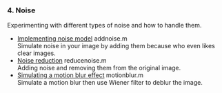 ### 4. Noise
Experimenting with different types of noise and how to handle them.

* [Implementing noise model](../4.%20Noise/addnoise.m) addnoise.m  
    Simulate noise in your image by adding them because who even likes clear images.
* [Noise reduction](../4.%20Noise/reducenoise.m) reducenoise.m  
    Adding noise and removing them from the original image.
* [Simulating a motion blur effect](../4.%20Noise/motionblur.m) motionblur.m  
    Simulate a motion blur then use Wiener filter to deblur the image.